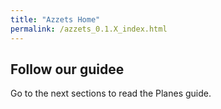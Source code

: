 ```yaml
---
title: "Azzets Home"
permalink: /azzets_0.1.X_index.html
---
```


## Follow our guidee

Go to the next sections to read the Planes guide.
